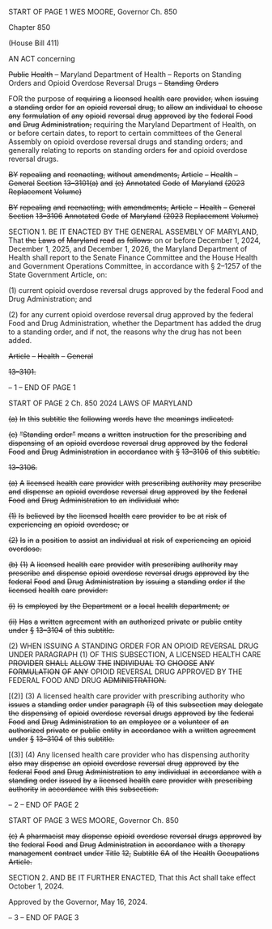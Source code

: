 START OF PAGE 1
WES MOORE, Governor Ch. 850

Chapter 850

(House Bill 411)

AN ACT concerning

~~Public~~ ~~Health~~ ~~–~~ Maryland Department of Health – Reports on Standing Orders
and Opioid Overdose Reversal Drugs ~~–~~ ~~Standing~~ ~~Orders~~

FOR the purpose of ~~requiring~~ ~~a~~ ~~licensed~~ ~~health~~ ~~care~~ ~~provider,~~ ~~when~~ ~~issuing~~ ~~a~~ ~~standing~~ ~~order~~
~~for~~ ~~an~~ ~~opioid~~ ~~reversal~~ ~~drug,~~ ~~to~~ ~~allow~~ ~~an~~ ~~individual~~ ~~to~~ ~~choose~~ ~~any~~ ~~formulation~~ ~~of~~ ~~any~~
~~opioid~~ ~~reversal~~ ~~drug~~ ~~approved~~ ~~by~~ ~~the~~ ~~federal~~ ~~Food~~ ~~and~~ ~~Drug~~ ~~Administration;~~
requiring the Maryland Department of Health, on or before certain dates, to report
to certain committees of the General Assembly on opioid overdose reversal drugs and
standing orders; and generally relating to reports on standing orders ~~for~~ and opioid
overdose reversal drugs.

~~BY~~ ~~repealing~~ ~~and~~ ~~reenacting,~~ ~~without~~ ~~amendments,~~
~~Article~~ ~~–~~ ~~Health~~ ~~–~~ ~~General~~
~~Section~~ ~~13–3101(a)~~ ~~and~~ ~~(e)~~
~~Annotated~~ ~~Code~~ ~~of~~ ~~Maryland~~
~~(2023~~ ~~Replacement~~ ~~Volume)~~

~~BY~~ ~~repealing~~ ~~and~~ ~~reenacting,~~ ~~with~~ ~~amendments,~~
~~Article~~ ~~–~~ ~~Health~~ ~~–~~ ~~General~~
~~Section~~ ~~13–3106~~
~~Annotated~~ ~~Code~~ ~~of~~ ~~Maryland~~
~~(2023~~ ~~Replacement~~ ~~Volume)~~

SECTION 1. BE IT ENACTED BY THE GENERAL ASSEMBLY OF MARYLAND,
That ~~the~~ ~~Laws~~ ~~of~~ ~~Maryland~~ ~~read~~ ~~as~~ ~~follows:~~ on or before December 1, 2024, December 1,
2025, and December 1, 2026, the Maryland Department of Health shall report to the Senate
Finance Committee and the House Health and Government Operations Committee, in
accordance with § 2–1257 of the State Government Article, on:

(1) current opioid overdose reversal drugs approved by the federal Food
and Drug Administration; and

(2) for any current opioid overdose reversal drug approved by the federal
Food and Drug Administration, whether the Department has added the drug to a standing
order, and if not, the reasons why the drug has not been added.

~~Article~~ ~~–~~ ~~Health~~ ~~–~~ ~~General~~

~~13–3101.~~

– 1 –
END OF PAGE 1

START OF PAGE 2
Ch. 850 2024 LAWS OF MARYLAND

~~(a)~~ ~~In~~ ~~this~~ ~~subtitle~~ ~~the~~ ~~following~~ ~~words~~ ~~have~~ ~~the~~ ~~meanings~~ ~~indicated.~~

~~(e)~~ ~~“Standing~~ ~~order”~~ ~~means~~ ~~a~~ ~~written~~ ~~instruction~~ ~~for~~ ~~the~~ ~~prescribing~~ ~~and~~
~~dispensing~~ ~~of~~ ~~an~~ ~~opioid~~ ~~overdose~~ ~~reversal~~ ~~drug~~ ~~approved~~ ~~by~~ ~~the~~ ~~federal~~ ~~Food~~ ~~and~~ ~~Drug~~
~~Administration~~ ~~in~~ ~~accordance~~ ~~with~~ ~~§~~ ~~13–3106~~ ~~of~~ ~~this~~ ~~subtitle.~~

~~13–3106.~~

~~(a)~~ ~~A~~ ~~licensed~~ ~~health~~ ~~care~~ ~~provider~~ ~~with~~ ~~prescribing~~ ~~authority~~ ~~may~~ ~~prescribe~~ ~~and~~
~~dispense~~ ~~an~~ ~~opioid~~ ~~overdose~~ ~~reversal~~ ~~drug~~ ~~approved~~ ~~by~~ ~~the~~ ~~federal~~ ~~Food~~ ~~and~~ ~~Drug~~
~~Administration~~ ~~to~~ ~~an~~ ~~individual~~ ~~who:~~

~~(1)~~ ~~Is~~ ~~believed~~ ~~by~~ ~~the~~ ~~licensed~~ ~~health~~ ~~care~~ ~~provider~~ ~~to~~ ~~be~~ ~~at~~ ~~risk~~ ~~of~~
~~experiencing~~ ~~an~~ ~~opioid~~ ~~overdose;~~ ~~or~~

~~(2)~~ ~~Is~~ ~~in~~ ~~a~~ ~~position~~ ~~to~~ ~~assist~~ ~~an~~ ~~individual~~ ~~at~~ ~~risk~~ ~~of~~ ~~experiencing~~ ~~an~~ ~~opioid~~
~~overdose.~~

~~(b)~~ ~~(1)~~ ~~A~~ ~~licensed~~ ~~health~~ ~~care~~ ~~provider~~ ~~with~~ ~~prescribing~~ ~~authority~~ ~~may~~
~~prescribe~~ ~~and~~ ~~dispense~~ ~~opioid~~ ~~overdose~~ ~~reversal~~ ~~drugs~~ ~~approved~~ ~~by~~ ~~the~~ ~~federal~~ ~~Food~~ ~~and~~
~~Drug~~ ~~Administration~~ ~~by~~ ~~issuing~~ ~~a~~ ~~standing~~ ~~order~~ ~~if~~ ~~the~~ ~~licensed~~ ~~health~~ ~~care~~ ~~provider:~~

~~(i)~~ ~~Is~~ ~~employed~~ ~~by~~ ~~the~~ ~~Department~~ ~~or~~ ~~a~~ ~~local~~ ~~health~~ ~~department;~~ ~~or~~

~~(ii)~~ ~~Has~~ ~~a~~ ~~written~~ ~~agreement~~ ~~with~~ ~~an~~ ~~authorized~~ ~~private~~ ~~or~~ ~~public~~
~~entity~~ ~~under~~ ~~§~~ ~~13–3104~~ ~~of~~ ~~this~~ ~~subtitle.~~

(2) WHEN ISSUING A STANDING ORDER FOR AN OPIOID REVERSAL
DRUG UNDER PARAGRAPH (1) OF THIS SUBSECTION, A LICENSED HEALTH CARE
~~PROVIDER~~ ~~SHALL~~ ~~ALLOW~~ ~~THE~~ ~~INDIVIDUAL~~ ~~TO~~ ~~CHOOSE~~ ~~ANY~~ ~~FORMULATION~~ ~~OF~~ ~~ANY~~
OPIOID REVERSAL DRUG APPROVED BY THE FEDERAL FOOD AND DRUG
~~ADMINISTRATION.~~

[(2)] (3) A licensed health care provider with prescribing authority who
~~issues~~ ~~a~~ ~~standing~~ ~~order~~ ~~under~~ ~~paragraph~~ ~~(1)~~ ~~of~~ ~~this~~ ~~subsection~~ ~~may~~ ~~delegate~~ ~~the~~ ~~dispensing~~
~~of~~ ~~opioid~~ ~~overdose~~ ~~reversal~~ ~~drugs~~ ~~approved~~ ~~by~~ ~~the~~ ~~federal~~ ~~Food~~ ~~and~~ ~~Drug~~ ~~Administration~~ ~~to~~
~~an~~ ~~employee~~ ~~or~~ ~~a~~ ~~volunteer~~ ~~of~~ ~~an~~ ~~authorized~~ ~~private~~ ~~or~~ ~~public~~ ~~entity~~ ~~in~~ ~~accordance~~ ~~with~~ ~~a~~
~~written~~ ~~agreement~~ ~~under~~ ~~§~~ ~~13–3104~~ ~~of~~ ~~this~~ ~~subtitle.~~

[(3)] (4) Any licensed health care provider who has dispensing authority
~~also~~ ~~may~~ ~~dispense~~ ~~an~~ ~~opioid~~ ~~overdose~~ ~~reversal~~ ~~drug~~ ~~approved~~ ~~by~~ ~~the~~ ~~federal~~ ~~Food~~ ~~and~~ ~~Drug~~
~~Administration~~ ~~to~~ ~~any~~ ~~individual~~ ~~in~~ ~~accordance~~ ~~with~~ ~~a~~ ~~standing~~ ~~order~~ ~~issued~~ ~~by~~ ~~a~~ ~~licensed~~
~~health~~ ~~care~~ ~~provider~~ ~~with~~ ~~prescribing~~ ~~authority~~ ~~in~~ ~~accordance~~ ~~with~~ ~~this~~ ~~subsection.~~

– 2 –
END OF PAGE 2

START OF PAGE 3
WES MOORE, Governor Ch. 850

~~(c)~~ ~~A~~ ~~pharmacist~~ ~~may~~ ~~dispense~~ ~~opioid~~ ~~overdose~~ ~~reversal~~ ~~drugs~~ ~~approved~~ ~~by~~ ~~the~~
~~federal~~ ~~Food~~ ~~and~~ ~~Drug~~ ~~Administration~~ ~~in~~ ~~accordance~~ ~~with~~ ~~a~~ ~~therapy~~ ~~management~~ ~~contract~~
~~under~~ ~~Title~~ ~~12,~~ ~~Subtitle~~ ~~6A~~ ~~of~~ ~~the~~ ~~Health~~ ~~Occupations~~ ~~Article.~~

SECTION 2. AND BE IT FURTHER ENACTED, That this Act shall take effect
October 1, 2024.

Approved by the Governor, May 16, 2024.

– 3 –
END OF PAGE 3